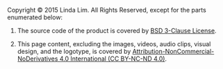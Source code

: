 Copyright © 2015 Linda Lim. All Rights Reserved, except for the parts enumerated below:

1. The source code of the product is covered by [BSD 3-Clause License](https://opensource.org/licenses/BSD-3-Clause).

2. This page content, excluding the images, videos, audio clips, visual design, and the logotype, is covered by [Attribution-NonCommercial-NoDerivatives 4.0 International (CC BY-NC-ND 4.0)](https://creativecommons.org/licenses/by-nc-nd/4.0/).
